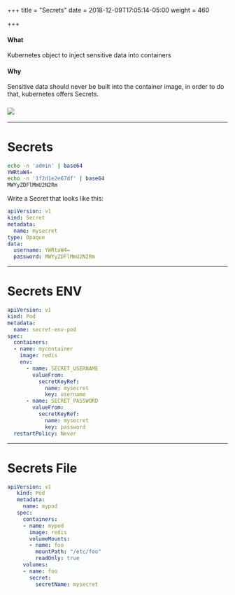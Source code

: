 +++
title = "Secrets"
date = 2018-12-09T17:05:14-05:00
weight = 460

+++

#### What

Kubernetes object to inject sensitive data into containers

#### Why 

Sensitive data should never be built into the container image, in order to do that, kubernetes offers Secrets. 

### ![](/louk8cnc-intro-k8s/images/kubernetes/secret.png) 

---

# Secrets
 
```bash
echo -n 'admin' | base64
YWRtaW4=
echo -n '1f2d1e2e67df' | base64
MWYyZDFlMmU2N2Rm
```

Write a Secret that looks like this:
```yaml
apiVersion: v1
kind: Secret
metadata:
  name: mysecret
type: Opaque
data:
  username: YWRtaW4=
  password: MWYyZDFlMmU2N2Rm
```

---

# Secrets ENV

```yaml
apiVersion: v1
kind: Pod
metadata:
  name: secret-env-pod
spec:
  containers:
  - name: mycontainer
    image: redis
    env:
      - name: SECRET_USERNAME
        valueFrom:
          secretKeyRef:
            name: mysecret
            key: username
      - name: SECRET_PASSWORD
        valueFrom:
          secretKeyRef:
            name: mysecret
            key: password
  restartPolicy: Never

  ```
  
---

# Secrets File

```yaml
apiVersion: v1
   kind: Pod
   metadata:
     name: mypod
   spec:
     containers:
     - name: mypod
       image: redis
       volumeMounts:
       - name: foo
         mountPath: "/etc/foo"
         readOnly: true
     volumes:
     - name: foo
       secret:
         secretName: mysecret
``` 
